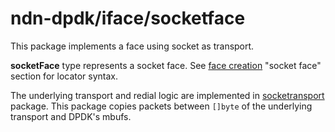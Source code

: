 # ndn-dpdk/iface/socketface

This package implements a face using socket as transport.

**socketFace** type represents a socket face.
See [face creation](../../docs/face.md) "socket face" section for locator syntax.

The underlying transport and redial logic are implemented in [socketransport](../../ndn/sockettransport) package.
This package copies packets between `[]byte` of the underlying transport and DPDK's mbufs.
